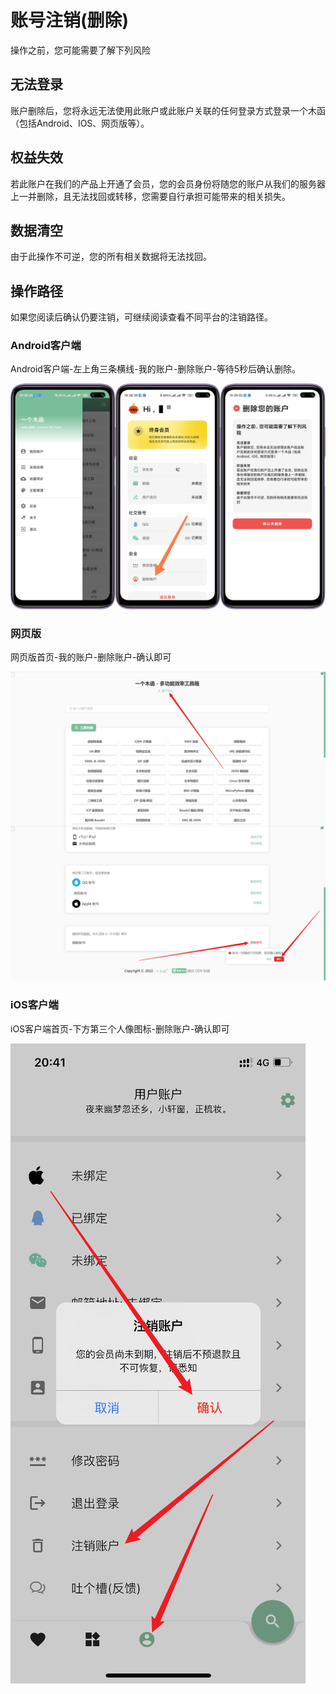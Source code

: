 # 账号注销(删除)

操作之前，您可能需要了解下列风险

## 无法登录
账户删除后，您将永远无法使用此账户或此账户关联的任何登录方式登录一个木函（包括Android、IOS、网页版等）。

## 权益失效
若此账户在我们的产品上开通了会员，您的会员身份将随您的账户从我们的服务器上一并删除，且无法找回或转移，您需要自行承担可能带来的相关损失。

## 数据清空
由于此操作不可逆，您的所有相关数据将无法找回。

## 操作路径
如果您阅读后确认仍要注销，可继续阅读查看不同平台的注销路径。

### Android客户端
Android客户端-左上角三条横线-我的账户-删除账户-等待5秒后确认删除。

![Android客户端注销路径](../_assets/images/Logout-1.png)

### 网页版
网页版首页-我的账户-删除账户-确认即可

![网页版注销路径](../_assets/images/Logout-2.png)

### iOS客户端
iOS客户端首页-下方第三个人像图标-删除账户-确认即可

![iOS客户端注销路径](../_assets/images/Logout-3.png)